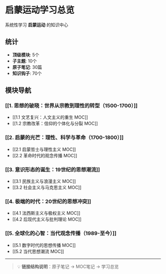 # 启蒙运动学习总览

系统性学习 **启蒙运动** 的知识中心

## 统计

- **顶级模块**: 5个
- **子主题**: 10个
- **原子笔记**: 30篇
- **知识钩子**: 70个

## 模块导航

### [[1. 思想的破晓：世界从宗教到理性的转型（1500-1700）]]

- [[1.1 文艺复兴：人文主义的重生 MOC]]
- [[1.2 宗教改革：信仰的个体化与分裂 MOC]]

### [[2. 启蒙的光芒：理性、科学与革命（1700-1800）]]

- [[2.1 启蒙哲士与理性主义 MOC]]
- [[2.2 革命时代的观念传播 MOC]]

### [[3. 意识形态的诞生：19世纪的思想潮流]]

- [[3.1 民族主义与浪漫主义 MOC]]
- [[3.2 社会主义与马克思主义 MOC]]

### [[4. 极端的时代：20世纪的思想冲突]]

- [[4.1 法西斯主义与极权主义 MOC]]
- [[4.2 后现代主义与批判理论 MOC]]

### [[5. 全球化的心智：当代观念传播（1989-至今）]]

- [[5.1 数字时代的思想传播 MOC]]
- [[5.2 当代思想潮流 MOC]]

---

> 💡 **链接结构说明**：原子笔记 → MOC笔记 → 学习总览
